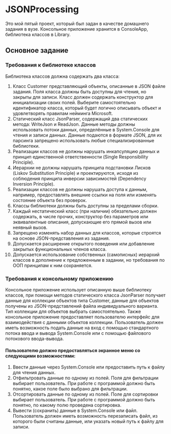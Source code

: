 # JSONProcessing
Это мой пятый проект, который был задан в качестве домашнего задания в вузе. Консольное приложение хранится в ConsoleApp, библиотека классов в Library.
## Основное задание
### Требования к библиотеке классов
Библиотека классов должна содержать два класса:
1) Класс Customer представляющий объекты, описанные в JSON файле задания. Поля класса
должны быть доступны для чтения, но закрыты для записи. Класс должен содержать конструктор для инициализации своих полей. Выберите самостоятельно идентификатор
класса, который будет логично описывать объект и удовлетворять правилам нейминга Microsoft.
2) Статический класс JsonParser, содержащий два статических метода: WriteJson и ReadJson. Данные методы должны использовать потоки данных, определённые в
System.Console для чтения и записи данных. Данные подаются в формате JSON, для их парсинга запрещено использовать любые специализированные библиотеки.
3) Реализации классов не должны нарушать инкапсуляцию данных и принцип единственной ответственности (Single Responsibility Principle).
4) Иерархии не должны нарушать принципа подстановки Лисков (Liskov Substitution Principle) и проектируются, исходя из соблюдения принципа инверсии зависимостей (Dependency
Inversion Principle).
5) Реализации классов не должны нарушать доступа к данным, например, предоставлять внешние ссылки на поля или изменять состояние объекта без проверок.
6) Классы библиотеки должны быть доступны за пределами сборки.
7) Каждый нестатический класс (при наличии) обязательно должен содержать, в числе прочих, конструктор без параметров или эквивалентные описания, допускающие его прямой вызов
или неявный вызов.
8) Запрещено изменять набор данных для классов, которые строятся на основе JSON-представления из задания.
9) Допускается расширение открытого поведения или добавление закрытых функциональных членов класса.
10) Допускается использование собственных (самописных) иерархий классов в дополнение к предложенным в задании, но требования по ООП принципам к ним сохраняется.
### Требования к консольному приложению
Консольное приложение использует описанную выше библиотеку классов, при помощи методов
статического класса JsonParser получает данные для коллекции объектов типа Customer, данные
для объектов получены из JSON-представлений файла индивидуального варианта. Тип коллекции
для объектов выбрать самостоятельно.
Также консольное приложение предоставляет пользователю интерфейс для взаимодействия с
данными объектов коллекции. Пользователь должен иметь возможность подать данные на вход с
помощью стандартного потока ввода и вывода System.Console или с помощью файлового
потокового ввода-вывода.
#### Пользователю должно предоставляться экранное меню со следующими возможностями:
1. Ввести данные через System.Console или предоставить путь к файлу для чтения данных.
2. Отфильтровать данные по одному из полей. Поля для фильтрации выбирает пользователь.
При работе с программой должно быть понятно, какое поле было выбрано для фильтрации.
3. Отсортировать данные по одному из полей. Поле для сортировки выбирает пользователь.
При работе с программой должно быть понятно, по какому полю проведена сортировка.
4. Вывести (сохранить) данные в System.Console или файл. Пользователь должен иметь
возможность перезаписать файл, из которого были считаны данные, или указать новый путь
к файлу для записи.
